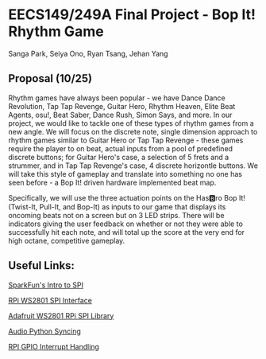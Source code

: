 # EECS149/249A Final Project - Bop It! Rhythm Game

Sanga Park, Seiya Ono, Ryan Tsang, Jehan Yang

## Proposal (10/25)

Rhythm games have always been popular - we have Dance Dance Revolution, Tap Tap Revenge, Guitar Hero, Rhythm Heaven, Elite Beat Agents, osu!, Beat Saber, Dance Rush, Simon Says, and more. In our project, we would like to tackle one of these types of rhythm games from a new angle. We will focus on the discrete note, single dimension approach to rhythm games similar to Guitar Hero or Tap Tap Revenge - these games require the player to on beat, actual inputs from a pool of predefined discrete buttons; for Guitar Hero's case, a selection of 5 frets and a strummer, and in Tap Tap Revenge's case, 4 discrete horizontle buttons. We will take this style of gameplay and translate into something no one has seen before - a Bop It! driven hardware implemented beat map.

Specifically, we will use the three actuation points on the Has🅱️ro Bop It! (Twist-It, Pull-It, and Bop-It) as inputs to our game that displays its oncoming beats not on a screen but on 3 LED strips. There will be indicators giving the user feedback on whether or not they were able to successfully hit each note, and will total up the score at the very end for high octane, competitive gameplay.


## Useful Links:

[SparkFun's Intro to SPI](https://learn.sparkfun.com/tutorials/serial-peripheral-interface-spi/all)

[RPi WS2801 SPI Interface](https://tutorials-raspberrypi.com/how-to-control-a-raspberry-pi-ws2801-rgb-led-strip/)

[Adafruit WS2801 RPi SPI Library](https://github.com/adafruit/Adafruit_Python_WS2801/blob/master/Adafruit_WS2801/WS2801.py)

[Audio Python Syncing](https://github.com/scottlawsonbc/audio-reactive-led-strip)

[RPI GPIO Interrupt Handling](http://raspberrywebserver.com/gpio/using-interrupt-driven-gpio.html)
